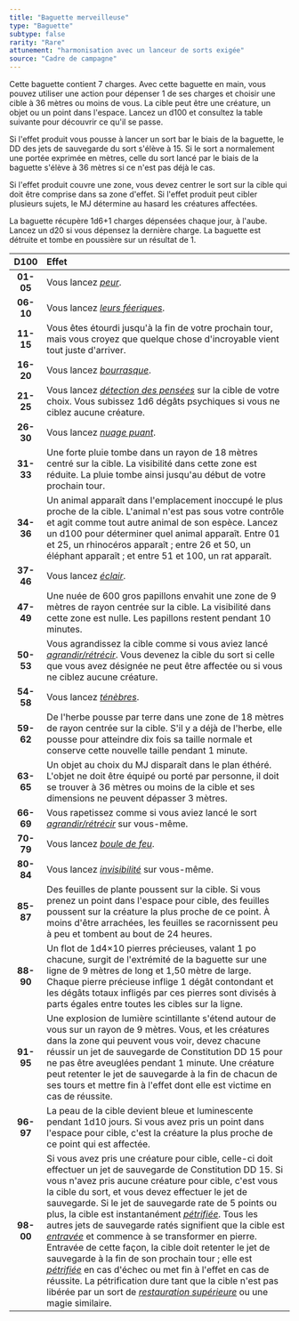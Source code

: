 ```yaml
---
title: "Baguette merveilleuse"
type: "Baguette"
subtype: false
rarity: "Rare"
attunement: "harmonisation avec un lanceur de sorts exigée"
source: "Cadre de campagne"
---
```

Cette baguette contient 7 charges. Avec cette baguette en main, vous pouvez utiliser une action pour dépenser 1 de ses charges et choisir une cible à 36 mètres ou moins de vous. La cible peut être une créature, un objet ou un point dans l'espace. Lancez un d100 et consultez la table suivante pour découvrir ce qu'il se passe.

Si l'effet produit vous pousse à lancer un sort bar le biais de la baguette, le DD des jets de sauvegarde du sort s'élève à 15. Si le sort a normalement une portée exprimée en mètres, celle du sort lancé par le biais de la baguette s'élève à 36 mètres si ce n'est pas déjà le cas.

Si l'effet produit couvre une zone, vous devez centrer le sort sur la cible qui doit être comprise dans sa zone d'effet. Si l'effet produit peut cibler plusieurs sujets, le MJ détermine au hasard les créatures affectées.

La baguette récupère 1d6+1 charges dépensées chaque jour, à l'aube. Lancez un d20 si vous dépensez la dernière charge. La baguette est détruite et tombe en poussière sur un résultat de 1.

|D100|Effet|
|:-:|:-|
|**01-05**|Vous lancez [_peur_](/grimoire/peur).|
|**06-10**|Vous lancez [_leurs féeriques_](/grimoire/lueurs-feeriques).|
|**11-15**|Vous êtes étourdi jusqu'à la fin de votre prochain tour, mais vous croyez que quelque chose d'incroyable vient tout juste d'arriver.|
|**16-20**|Vous lancez [_bourrasque_](/grimoire/bourrasque).|
|**21-25**|Vous lancez [_détection des pensées_](/grimoire/detection-des-pensees) sur la cible de votre choix. Vous subissez 1d6 dégâts psychiques si vous ne ciblez aucune créature.|
|**26-30**|Vous lancez [_nuage puant_](/grimoire/nuage-puant).|
|**31-33**|Une forte pluie tombe dans un rayon de 18 mètres centré sur la cible. La visibilité dans cette zone est réduite. La pluie tombe ainsi jusqu'au début de votre prochain tour.|
|**34-36**|Un animal apparaît dans l'emplacement inoccupé le plus proche de la cible. L'animal n'est pas sous votre contrôle et agit comme tout autre animal de son espèce. Lancez un d100 pour déterminer quel animal apparaît. Entre 01 et 25, un rhinocéros apparaît ; entre 26 et 50, un éléphant apparaît ; et entre 51 et 100, un rat apparaît.|
|**37-46**|Vous lancez [_éclair_](/grimoire/eclair).|
|**47-49**|Une nuée de 600 gros papillons envahit une zone de 9 mètres de rayon centrée sur la cible. La visibilité dans cette zone est nulle. Les papillons restent pendant 10 minutes.|
|**50-53**|Vous agrandissez la cible comme si vous aviez lancé [_agrandir/rétrécir_](/grimoire/agrandir-retrecir). Vous devenez la cible du sort si celle que vous avez désignée ne peut être affectée ou si vous ne ciblez aucune créature.|
|**54-58**|Vous lancez [_ténèbres_](/grimoire/tenebres).|
|**59-62**|De l'herbe pousse par terre dans une zone de 18 mètres de rayon centrée sur la cible. S'il y a déjà de l'herbe, elle pousse pour atteindre dix fois sa taille normale et conserve cette nouvelle taille pendant 1 minute.|
|**63-65**|Un objet au choix du MJ disparaît dans le plan éthéré. L'objet ne doit être équipé ou porté par personne, il doit se trouver à 36 mètres ou moins de la cible et ses dimensions ne peuvent dépasser 3 mètres.|
|**66-69**|Vous rapetissez comme si vous aviez lancé le sort [_agrandir/rétrécir_](/grimoire/agrandir-retrecir) sur vous-même.|
|**70-79**|Vous lancez [_boule de feu_](/grimoire/boule-de-feu).|
|**80-84**|Vous lancez [_invisibilité_](/grimoire/invisibilite) sur vous-même.|
|**85-87**|Des feuilles de plante poussent sur la cible. Si vous prenez un point dans l'espace pour cible, des feuilles poussent sur la créature la plus proche de ce point. À moins d'être arrachées, les feuilles se racornissent peu à peu et tombent au bout de 24 heures.|
|**88-90**|Un flot de 1d4×10 pierres précieuses, valant 1 po chacune, surgit de l'extrémité de la baguette sur une ligne de 9 mètres de long et 1,50 mètre de large. Chaque pierre précieuse inflige 1 dégât contondant et les dégâts totaux infligés par ces pierres sont divisés à parts égales entre toutes les cibles sur la ligne.|
|**91-95**|Une explosion de lumière scintillante s'étend autour de vous sur un rayon de 9 mètres. Vous, et les créatures dans la zone qui peuvent vous voir, devez chacune réussir un jet de sauvegarde de Constitution DD 15 pour ne pas être aveuglées pendant 1 minute. Une créature peut retenter le jet de sauvegarde à la fin de chacun de ses tours et mettre fin à l'effet dont elle est victime en cas de réussite.|
|**96-97**|La peau de la cible devient bleue et luminescente pendant 1d10 jours. Si vous avez pris un point dans l'espace pour cible, c'est la créature la plus proche de ce point qui est affectée.|
|**98-00**|Si vous avez pris une créature pour cible, celle-ci doit effectuer un jet de sauvegarde de Constitution DD 15. Si vous n'avez pris aucune créature pour cible, c'est vous la cible du sort, et vous devez effectuer le jet de sauvegarde. Si le jet de sauvegarde rate de 5 points ou plus, la cible est instantanément [_pétrifiée_](/gerer-la-sante-du-personnage#pétrifié). Tous les autres jets de sauvegarde ratés signifient que la cible est [_entravée_](/gerer-la-sante-du-personnage#entravé) et commence à se transformer en pierre. Entravée de cette façon, la cible doit retenter le jet de sauvegarde à la fin de son prochain tour ; elle est [_pétrifiée_](/gerer-la-sante-du-personnage#pétrifié) en cas d'échec ou met fin à l'effet en cas de réussite. La pétrification dure tant que la cible n'est pas libérée par un sort de [_restauration supérieure_](/grimoire/restauration-superieure) ou une magie similaire.|

